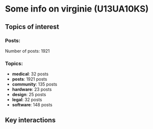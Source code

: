 # Some info on virginie (U13UA10KS)


## Topics of interest

### Posts: 

Number of posts: 1921

### Topics:

* __medical__: 32 posts
* __posts__: 1921 posts
* __community__: 135 posts
* __hardware__: 23 posts
* __design__: 25 posts
* __legal__: 32 posts
* __software__: 148 posts

## Key interactions 

